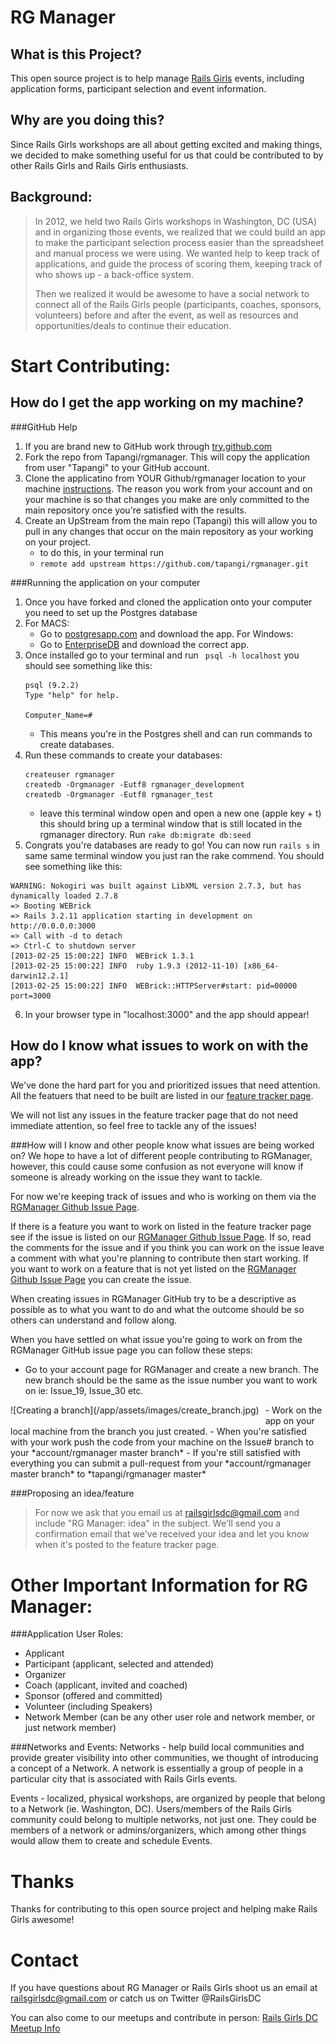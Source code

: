 RG Manager
===========

What is this Project?
---------------------
This open source project is to help manage [Rails Girls](http://railsgirls.com/) events, including application forms, participant selection and event information.  

Why are you doing this?
-----------------------
Since Rails Girls workshops are all about getting excited and making things, we decided to make something useful for us that could be contributed to by other Rails Girls and Rails Girls enthusiasts.

Background:
-----------
>In 2012, we held two Rails Girls workshops in Washington, DC (USA) and in organizing those events, we realized that we could build an app to make the participant selection process easier than the spreadsheet and manual process we were using. We wanted help to keep track of applications, and guide the process of scoring them, keeping track of who shows up - a back-office system.
>
>Then we realized it would be awesome to have a social network to connect all of the Rails Girls people (participants, coaches, sponsors, volunteers) before and after the event, as well as resources and opportunities/deals to continue their education.

Start Contributing:
====================
How do I get the app working on my machine?
-------------------------------------------
###GitHub Help
1. If you are brand new to GitHub work through [try.github.com](try.github.com)
2. Fork the repo from Tapangi/rgmanager.  This will copy the application from user "Tapangi" to your GitHub account.  
3. Clone the applicatino from YOUR Github/rgmanager location to your machine [instructions](https://help.github.com/articles/fork-a-repo).  The reason you work from your account and on your machine is so that changes you make are only committed to the main repository once you're satisfied with the results.
4. Create an UpStream from the main repo (Tapangi) this will allow you to pull in any changes that occur on the main repository as your working on your project.
    - to do this, in your terminal run
    - ```remote add upstream https://github.com/tapangi/rgmanager.git```

###Running the application on your computer
1. Once you have forked and cloned the application onto your computer you need to set up the Postgres database
2. For MACS: 
    - Go to [postgresapp.com](http://postgresapp.com/) and download the app.
For Windows:
    - Go to [EnterpriseDB](http://www.enterprisedb.com/products-services-training/pgdownload#windows) and download the correct app.
3. Once installed go to your terminal and run ``` psql -h localhost``` you should see something like this: 
    ```
    psql (9.2.2)
    Type "help" for help.

    Computer_Name=# 
    ```
    - This means you're in the Postgres shell and can run commands to create databases.
4. Run these commands to create your databases:
    ```
    createuser rgmanager
    createdb -Orgmanager -Eutf8 rgmanager_development
    createdb -Orgmanager -Eutf8 rgmanager_test
    ```
    - leave this terminal window open and open a new one (apple key + t) this should bring up a terminal window that is still located in the rgmanager directory. Run ```rake db:migrate db:seed```
5. Congrats you're databases are ready to go! You can now run ```rails s``` in same same terminal window you just ran the rake commend.  You should see something like this:
```
WARNING: Nokogiri was built against LibXML version 2.7.3, but has dynamically loaded 2.7.8
=> Booting WEBrick
=> Rails 3.2.11 application starting in development on http://0.0.0.0:3000
=> Call with -d to detach
=> Ctrl-C to shutdown server
[2013-02-25 15:00:22] INFO  WEBrick 1.3.1
[2013-02-25 15:00:22] INFO  ruby 1.9.3 (2012-11-10) [x86_64-darwin12.2.1]
[2013-02-25 15:00:22] INFO  WEBrick::HTTPServer#start: pid=00000 port=3000
```
6.  In your browser type in "localhost:3000" and the app should appear!

How do I know what issues to work on with the app?
--------------------------------------------------
We've done the hard part for you and prioritized issues that need attention.  All the featuers that need to be built are listed in our [feature tracker page](https://www.pivotaltracker.com/projects/700251/).

We will not list any issues in the feature tracker page that do not need immediate attention, so feel free to tackle any of the issues!

###How will I know and other people know what issues are being worked on?
We hope to have a lot of different people contributing to RGManager, however, this could cause some confusion as not everyone will know if someone is already working on the issue they want to tackle.

For now we're keeping track of issues and who is working on them via the [RGManager Github Issue Page](https://github.com/tapangi/rgmanager/issues?state=open).

If there is a feature you want to work on listed in the feature tracker page see if the issue is listed on our [RGManager Github Issue Page](https://github.com/tapangi/rgmanager/issues?state=open).  If so, read the comments for the issue and if you think you can work on the issue leave a comment with what you're planning to contribute then start working. If you want to work on a feature that is not yet listed on the [RGManager Github Issue Page](https://github.com/tapangi/rgmanager/issues?state=open) you can create the issue.

When creating issues in RGManager GitHub try to be a descriptive as possible as to what you want to do and what the outcome should be so others can understand and follow along.

When you have settled on what issue you're going to work on from the RGManager GitHub issue page you can follow these steps:
- Go to your account page for RGManager and create a new branch.  The new branch should be the same as the issue number you want to work on ie: Issue_19, Issue_30 etc. 
<div style="float:left;margin:0 10px 10px 0" markdown="1">
![Creating a branch](/app/assets/images/create_branch.jpg)</div>
- Work on the app on your local machine from the branch you just created.
- When you're satisfied with your work push the code from your machine on the Issue# branch to your *account/rgmanager master branch*
- If you're still satisfied with everything you can submit a pull-request from your *account/rgmanager master branch* to *tapangi/rgmanager master*

###Proposing an idea/feature
>For now we ask that you email us at railsgirlsdc@gmail.com and include "RG Manager: idea" in the subject.  We'll send you a confirmation email that we've received your idea and let you know when it's posted to the feature tracker page.


Other Important Information for RG Manager:
===========================================
###Application User Roles:
-  Applicant
-  Participant (applicant, selected and attended)
-  Organizer
-  Coach (applicant, invited and coached)
-  Sponsor (offered and committed)
-  Volunteer (including Speakers)
-  Network Member (can be any other user role and network member, or just network member)

###Networks and Events:
Networks - help build local communities and provide greater visibility into other communities, we thought of introducing a concept of a Network. A network is essentially a group of people in a particular city that is associated with Rails Girls events. 

Events - localized, physical workshops, are organized by people that belong to a Network (ie. Washington, DC). Users/members of the Rails Girls community could belong to multiple networks, not just one. They could be members of a network or admins/organizers, which among other things would allow them to create and schedule Events. 

Thanks
=======
Thanks for contributing to this open source project and helping make Rails Girls awesome!  

Contact
========
If you have questions about RG Manager or Rails Girls shoot us an email at railsgirlsdc@gmail.com or catch us on Twitter @RailsGirlsDC

You can also come to our meetups and contribute in person: [Rails Girls DC Meetup Info](http://www.meetup.com/Rails-Girls/Washington-DC/)
